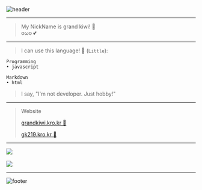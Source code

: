 ![header](https://capsule-render.vercel.app/api?type=wave&color=gradient&height=300&section=header&text=✨%20Hello%20Everyone!%20👋&fontSize=70)

- - -

> My NickName is grand kiwi! 🥝   
> oωo 💕

- - -

> I can use this language! 📖 (`Little`):

    Programming   
    • javascript

    Markdown   
    • html

> I say, "I'm not developer. Just hobby!"

- - -

> Website   
>    
> [grandkiwi.kro.kr 🥝](https://grandkiwi.kro.kr)   
>    
> [gk219.kro.kr 🌿](https://gk219.kro.kr)   

- - -

<a href="https://github.com/grandkiwi219">
    <img align="center" src="https://github-readme-stats.vercel.app/api?username=grandkiwi219&count_private=true&show_icons=true&theme=vue"/>
</a>

<br/>
<br/>

<a href="https://github.com/grandkiwi219">
    <img align="center" src="https://github-readme-stats.vercel.app/api/top-langs/?username=grandkiwi219&layout=compact&theme=vue"/>
</a>

- - -

![footer](https://capsule-render.vercel.app/api?type=wave&color=gradient&height=300&section=footer)
